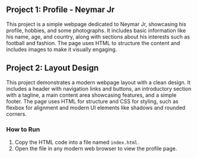 ## Project 1: Profile - Neymar Jr

This project is a simple webpage dedicated to Neymar Jr, showcasing his profile, hobbies, and some photographs. It includes basic information like his name, age, and country, along with sections about his interests such as football and fashion. The page uses HTML to structure the content and includes images to make it visually engaging.

## Project 2: Layout Design

This project demonstrates a modern webpage layout with a clean design. It includes a header with navigation links and buttons, an introductory section with a tagline, a main content area showcasing features, and a simple footer. The page uses HTML for structure and CSS for styling, such as flexbox for alignment and modern UI elements like shadows and rounded corners.

### How to Run
1. Copy the HTML code into a file named `index.html`.
2. Open the file in any modern web browser to view the profile page.
